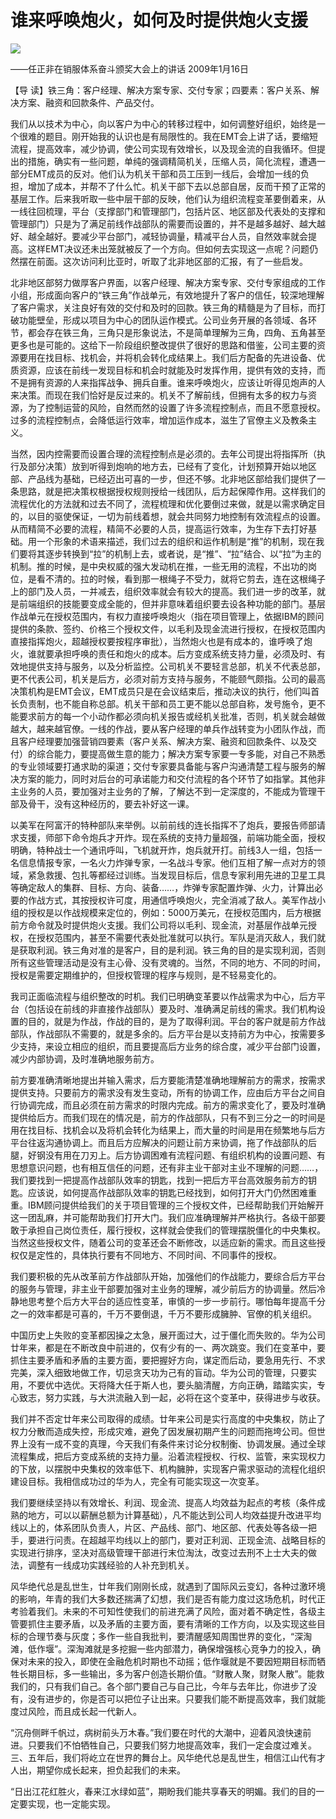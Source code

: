 # 谁来呼唤炮火，如何及时提供炮火支援
<img class="pv" src="https://api.visitor.plantree.me/visitor-badge/pv?namespace=plantree.me&key=renzhengfei-speeches/./docs/speeches/2009/01/谁来呼唤炮火，如何及时提供炮火支援.md">


——任正非在销服体系奋斗颁奖大会上的讲话
2009年1月16日



【导  读】铁三角：客户经理、解决方案专家、交付专家；四要素：客户关系、解决方案、融资和回款条件、产品交付。



我们从以技术为中心，向以客户为中心的转移过程中，如何调整好组织，始终是一个很难的题目。刚开始我的认识也是有局限性的。我在EMT会上讲了话，要缩短流程，提高效率，减少协调，使公司实现有效增长，以及现金流的自我循环。但提出的措施，确实有一些问题，单纯的强调精简机关，压缩人员，简化流程，遭遇一部分EMT成员的反对。他们认为机关干部和员工压到一线后，会增加一线的负担，增加了成本，并帮不了什么忙。机关干部下去以总部自居，反而干预了正常的基层工作。后来我听取一些中层干部的反映，他们认为组织流程变革要倒着来，从一线往回梳理，平台（支撑部门和管理部门，包括片区、地区部及代表处的支撑和管理部门）只是为了满足前线作战部队的需要而设置的，并不是越多越好、越大越好、越全越好。要减少平台部门，减轻协调量，精减平台人员，自然效率就会提高。这样EMT决议还未出笼就被反了一个方向。但如何去实现这一点呢？问题仍然摆在前面。这次访问利比亚时，听取了北非地区部的汇报，有了一些启发。

北非地区部努力做厚客户界面，以客户经理、解决方案专家、交付专家组成的工作小组，形成面向客户的“铁三角”作战单元，有效地提升了客户的信任，较深地理解了客户需求，关注良好有效的交付和及时的回款。铁三角的精髓是为了目标，而打破功能壁垒，形成以项目为中心的团队运作模式。公司业务开展的各领域、各环节，都会存在铁三角，三角只是形象说法，不是简单理解为三角，四角、五角甚至更多也是可能的。这给下一阶段组织整改提供了很好的思路和借鉴，公司主要的资源要用在找目标、找机会，并将机会转化成结果上。我们后方配备的先进设备、优质资源，应该在前线一发现目标和机会时就能及时发挥作用，提供有效的支持，而不是拥有资源的人来指挥战争、拥兵自重。谁来呼唤炮火，应该让听得见炮声的人来决策。而现在我们恰好是反过来的。机关不了解前线，但拥有太多的权力与资源，为了控制运营的风险，自然而然的设置了许多流程控制点，而且不愿意授权。过多的流程控制点，会降低运行效率，增加运作成本，滋生了官僚主义及教条主义。

当然，因内控需要而设置合理的流程控制点是必须的。去年公司提出将指挥所（执行及部分决策）放到听得到炮响的地方去，已经有了变化，计划预算开始以地区部、产品线为基础，已经迈出可喜的一步，但还不够。北非地区部给我们提供了一条思路，就是把决策权根据授权规则授给一线团队，后方起保障作用。这样我们的流程优化的方法就和过去不同了，流程梳理和优化要倒过来做，就是以需求确定目的，以目的驱使保证，一切为前线着想，就会共同努力地控制有效流程点的设置。从而精简不必要的流程，精简不必要的人员，提高运行效率，为生存下去打好基础。用一个形象的术语来描述，我们过去的组织和运作机制是“推”的机制，现在我们要将其逐步转换到“拉”的机制上去，或者说，是“推”、“拉”结合、以“拉”为主的机制。推的时候，是中央权威的强大发动机在推，一些无用的流程，不出功的岗位，是看不清的。拉的时候，看到那一根绳子不受力，就将它剪去，连在这根绳子上的部门及人员，一并减去，组织效率就会有较大的提高。我们进一步的改革，就是前端组织的技能要变成全能的，但并非意味着组织要去设各种功能的部门。基层作战单元在授权范围内，有权力直接呼唤炮火（指在项目管理上，依据IBM的顾问提供的条款、签约、价格三个授权文件，以毛利及现金流进行授权，在授权范围内直接指挥炮火，超越授权要按程序审批），当然炮火也是有成本的，谁呼唤了炮火，谁就要承担呼唤的责任和炮火的成本。后方变成系统支持力量，必须及时、有效地提供支持与服务，以及分析监控。公司机关不要轻言总部，机关不代表总部，更不代表公司，机关是后方，必须对前方支持与服务，不能颐气颇指。公司的最高决策机构是EMT会议，EMT成员只是在会议结束后，推动决议的执行，他们叫首长负责制，也不能自称总部。机关干部和员工更不能以总部自称，发号施令，更不能要求前方的每一个小动作都必须向机关报告或经机关批准，否则，机关就会越做越大，越来越官僚。一线的作战，要从客户经理的单兵作战转变为小团队作战，而且客户经理要加强营销四要素（客户关系、解决方案、融资和回款条件、以及交付）的综合能力，要提高做生意的能力；解决方案专家要一专多能，对自己不熟悉的专业领域要打通求助的渠道；交付专家要具备能与客户沟通清楚工程与服务的解决方案的能力，同时对后台的可承诺能力和交付流程的各个环节了如指掌。其他非主业务的人员，要加强对主业务的了解，了解达不到一定深度的，不能成为管理干部及骨干，没有这种经历的，要去补好这一课。

以美军在阿富汗的特种部队来举例。以前前线的连长指挥不了炮兵，要报告师部请求支援，师部下命令炮兵才开炸。现在系统的支持力量超强，前端功能全面，授权明确，特种战士一个通讯呼叫，飞机就开炸，炮兵就开打。前线3人一组，包括一名信息情报专家，一名火力炸弹专家，一名战斗专家。他们互相了解一点对方的领域，紧急救援、包扎等都经过训练。当发现目标后，信息专家利用先进的卫星工具等确定敌人的集群、目标、方向、装备……，炸弹专家配置炸弹、火力，计算出必要的作战方式，其按授权许可度，用通信呼唤炮火，完全消减了敌人。美军作战小组的授权是以作战规模来定位的，例如：5000万美元，在授权范围内，后方根据前方命令就及时提供炮火支援。我们公司将以毛利、现金流，对基层作战单元授权，在授权范围内，甚至不需要代表处批准就可以执行。军队是消灭敌人，我们就是获取利润。铁三角对准的是客户，目的是利润。铁三角的目的是实现利润，否则所有这些管理活动是没有主心骨、没有灵魂的。当然，不同的地方、不同的时间，授权是需要定期维护的，但授权管理的程序与规则，是不轻易变化的。

我司正面临流程与组织整改的时机。我们已明确变革要以作战需求为中心，后方平台（包括设在前线的非直接作战部队）要及时、准确满足前线的需求。我们机构设置的目的，就是为作战，作战的目的，是为了取得利润。平台的客户就是前方作战部队，作战部队不需要的，就是多余的。后方平台是以支持前方为中心，按需要多少支持，来设立相应的组织，而且要提高后方业务的综合度，减少平台部门设置，减少内部协调，及时准确地服务前方。

前方要准确清晰地提出并输入需求，后方要能清楚准确地理解前方的需求，按需求提供支持。只要前方的需求没有发生变动，所有的协调工作，应由后方平台之间自行协调完成，而且必须在前方需求的时限内完成。前方的需求变化了，要及时准确提供给后方。而我们现在的情况是，前方的作战部队，只有不到三分之一的时间是用在找目标、找机会以及将机会转化为结果上，而大量的时间是用在频繁地与后方平台往返沟通协调上。而且后方应解决的问题让前方来协调，拖了作战部队的后腿，好钢没有用在刀刃上。后方协调困难有流程问题、有组织机构的设置问题、有思想意识问题，也有相互信任的问题，还有非主业干部对主业不理解的问题……，我们要找到一把提高作战部队效率的钥匙，找到一把后方平台高效服务前方的钥匙。应该说，如何提高作战部队效率的钥匙已经找到，如何打开大门仍然困难重重。IBM顾问提供给我们的关于项目管理的三个授权文件，已经帮助我们开始解开这一团乱麻，并可能帮助我们打开大门。我们应准确理解并严格执行。各级干部要敢于承担自己岗位责任，履行授权，这样就会使我们的管理摆脱僵化的中央集权。当然这些授权文件，随着公司的变革还会不断修改，以适应新的需求。而且这些授权仅是定性的，具体执行要有不同地方、不同时间、不同事件的授权。

我们要积极的先从改革前方作战部队开始，加强他们的作战能力，要综合后方平台的服务与管理，非主业干部要加强对主业务的理解，减少前后方的协调量。然后冷静地思考整个后方大平台的适应性变革，审慎的一步一步前行。哪怕每年提高千分之一的效率都是可喜的，千万不要倒退，千万不要形成臃肿、官僚的机关组织。

中国历史上失败的变革都因操之太急，展开面过大，过于僵化而失败的。华为公司廿年来，都是在不断改良中前进的，仅有少有的一、两次跳变。我们在变革中，要抓住主要矛盾和矛盾的主要方面，要把握好方向，谋定而后动，要急用先行、不求完美，深入细致地做工作，切忌贪天功为己有的盲动。华为公司的管理，只要实用，不要优中选优。天将降大任于斯人也，要头脑清醒，方向正确，踏踏实实，专心致志，努力实践，与大洪流融入到一起，必将在这个变革中，获得进步与收获。

我们并不否定廿年来公司取得的成绩。廿年来公司是实行高度的中央集权，防止了权力分散而造成失控，形成灾难，避免了因发展初期产生的问题而拖垮公司。但世界上没有一成不变的真理，今天我们有条件来讨论分权制衡、协调发展。通过全球流程集成，把后方变成系统的支持力量。沿着流程授权、行权、监管，来实现权力的下放，以摆脱中央集权的效率低下、机构臃肿，实现客户需求驱动的流程化组织建设目标。我相信成功过的华为人，完全有可能实现这一次变革。

我们要继续坚持以有效增长、利润、现金流、提高人均效益为起点的考核（条件成熟的地方，可以以薪酬总额为计算基础），凡不能达到公司人均效益提升改进平均线以上的，体系团队负责人，片区、产品线、部门、地区部、代表处等各级一把手，要进行问责。在超越平均线以上的部门，要对正利润、正现金流、战略目标的实现进行排序，坚决对高级管理干部进行末位淘汰，改变过去刑不上士大夫的做法，调整有一线成功实践经验的人补充到机关。

风华绝代总是乱世生，廿年我们刚刚长成，就遇到了国际风云变幻，各种过激环境的影响，年青的我们大多数还揣满了幻想，我们是否有能力度过这场危机，时代正考验着我们。未来的不可知性使我们的前进充满了风险，面对着不确定性，各级主管要抓住主要矛盾，以及矛盾的主要方面，要有清晰的工作方向，以及实现这些目标的合理节奏与灰度；多作一些自我批判，要清醒感知周围世界的变化，“深淘滩，低作堰”。深淘滩就是多挖掘一些内部潜力，确保增强核心竞争力的投入，确保对未来的投入，即使在金融危机时期也不动摇；低作堰就是不要因短期目标而牺牲长期目标，多一些输出，多为客户创造长期价值。“财散人聚，财聚人散”。能救我们的，只有我们自己。各个部门要自己与自己比，今年与去年比，你进步了没有，没有进步的，你是否可以把位子让出来。只要我们能不断提高效率，我们就能度过风险，而且成长起一代新人。

“沉舟侧畔千帆过，病树前头万木春。”我们要在时代的大潮中，迎着风浪快速前进。只要我们不怕牺牲自己，只要我们努力地提高效率，我们一定会度过难关。三、五年后，我们将屹立在世界的舞台上。风华绝代总是乱世生，相信江山代有才人出，期望你成长起来，担负起我们的未来。

“日出江花红胜火，春来江水绿如蓝”，期盼我们能共享春天的明媚。我们的目的一定要实现，也一定能实现。
